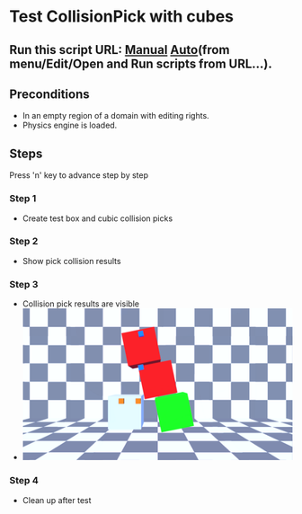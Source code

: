 # Test CollisionPick with cubes
## Run this script URL: [Manual](./test.js?raw=true)   [Auto](./testAuto.js?raw=true)(from menu/Edit/Open and Run scripts from URL...).

## Preconditions
- In an empty region of a domain with editing rights.
- Physics engine is loaded.

## Steps
Press 'n' key to advance step by step

### Step 1
- Create test box and cubic collision picks
### Step 2
- Show pick collision results
### Step 3
- Collision pick results are visible
- ![](./ExpectedImage_00000.png)
### Step 4
- Clean up after test
